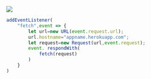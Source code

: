 ﻿[![](https://www.herokucdn.com/deploy/button.png)](https://heroku.com/deploy?template=https://github.com/reyu121/gzheredy.git)

```js
addEventListener(
    "fetch",event => {
        let url=new URL(event.request.url);
        url.hostname="appname.herokuapp.com";
        let request=new Request(url,event.request);
        event. respondWith(
            fetch(request)
        )
    }
)
```